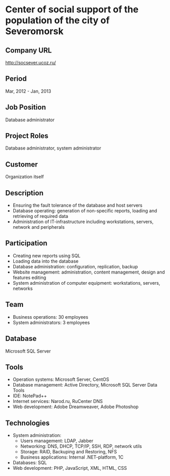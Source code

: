 # Center of social support of the population of the city of Severomorsk

## Company URL
http://socsever.ucoz.ru/

## Period
Mar, 2012 - Jan, 2013

## Job Position
Database administrator

## Project Roles
Database administrator, system administrator

## Customer
Organization itself

## Description
- Ensuring the fault tolerance of the database and host servers
- Database operating: generation of non-specific reports, loading and retrieving of required data
- Administration of IT-infrastructure including workstations, servers, network and peripherals

## Participation
- Creating new reports using SQL
- Loading data into the database
- Database administration: configuration, replication, backup
- Website management: administration, content management, design and features editing
- System administration of computer equipment: workstations, servers, networks

## Team
- Business operations: 30 employees
- System administrators: 3 employees

## Database
Microsoft SQL Server

## Tools
- Operation systems: Microsoft Server, CentOS
- Database management: Active Directory, Microsoft SQL Server Data Tools
- IDE: NotePad++
- Internet services: Narod.ru, RuCenter DNS
- Web development: Adobe Dreamweaver, Adobe Photoshop

## Technologies
- System administration:
	* Users management: LDAP, Jabber
	* Networking: DNS, DHCP, TCP/IP, SSH, RDP, network utils
	* Storage: RAID, Backuping and Restoring, NFS
	* Business applications: Internal .NET-platform, 1C
- Databases: SQL
- Web development: PHP, JavaScript, XML, HTML, CSS
